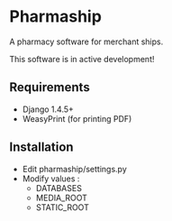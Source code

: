 Pharmaship
==========

A pharmacy software for merchant ships.

This software is in active development!

## Requirements
*   Django 1.4.5+
*   WeasyPrint (for printing PDF)

## Installation
*   Edit pharmaship/settings.py
*   Modify values :
    *   DATABASES
    *   MEDIA_ROOT
    *   STATIC_ROOT
